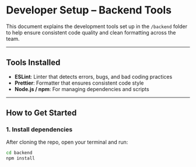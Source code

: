 # Developer Setup – Backend Tools

This document explains the development tools set up in the `/backend` folder to help ensure consistent code quality and clean formatting across the team.

---

## Tools Installed

- **ESLint**: Linter that detects errors, bugs, and bad coding practices
- **Prettier**: Formatter that ensures consistent code style
- **Node.js / npm**: For managing dependencies and scripts

---

## How to Get Started

### 1. Install dependencies

After cloning the repo, open your terminal and run:

```bash
cd backend
npm install
```
